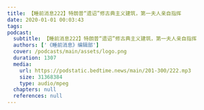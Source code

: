 ```yaml
---
title: 【睡前消息222】特朗普“遗诏”修古典主义建筑，第一夫人亲自指挥
date: 2020-01-01 00:03:43
tags:
podcast:
  subtitle: 【睡前消息222】特朗普“遗诏”修古典主义建筑，第一夫人亲自指挥
  authors: ['《睡前消息》编辑部']
  cover: /podcasts/main/assets/logo.png
  duration: 1307
  media:
    url: https://podstatic.bedtime.news/main/201-300/222.mp3
    size: 31368384
    type: audio/mpeg
  chapters: null
  references: null
---
```

